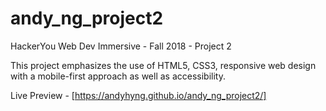 # andy_ng_project2
HackerYou Web Dev Immersive - Fall 2018 - Project 2

This project emphasizes the use of HTML5, CSS3, responsive web design with a mobile-first approach as well as accessibility.

Live Preview - [https://andyhyng.github.io/andy_ng_project2/]